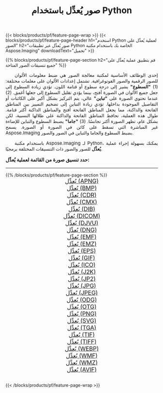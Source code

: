 ﻿---
title: صور يُعدِّل باستخدام Python 
weight: 3920
url: /ar/python-net/adjust/ 
lang: ar
langdirlevel: 2
locales: zh-hans,ja,it,ru,de,es,fr,nl,id,lt,pl,pt,vi,tr,ko,zh-hant,ar,hi,th,sv,cs,uk,he
description: تطبيق مكتبة Aspose.Imaging على الصور والصور الفوتوغرافية يُعدِّل باستخدام تطبيقات Python وواجهات برمجة تطبيقات الخادم الخاصة بك.
---

{{< blocks/products/pf/feature-page-wrap >}}
{{< blocks/products/pf/feature-page-header h1="استخدم Python لعملية يُعدِّل على الصور" h2="صور يُعدِّل عبر تطبيقات Python الخاصة بك باستخدام مكتبة Aspose.Imaging" downloadText="تحميل" >}}


{{% blocks/products/pf/feature-page-section  h2="قم بتطبيق عملية يُعدِّل على جميع تنسيقات الصور المتاحة" %}}
<p align="justify" style="text-indent:2em;font-size:15px;">
إحدى الوظائف الأساسية لمكتبة معالجة الصور هي ضبط معلومات الألوان للصور الرقمية والصور الفوتوغرافية. تشتمل إعدادات الألوان على معلمات مختلفة: (1) <b>"السطوع"</b> يشير إلى درجة سطوع أو قتامة اللون. تؤدي زيادة السطوع إلى جعل جميع الألوان في الصورة أفتح، بينما يؤدي تقليل السطوع إلى جعلها أغمق. (2) عندما تحتوي الصورة على <b>"تباين"</b> عالي، يتم التركيز بشكل أكبر على الكائنات أو التفاصيل الموجودة بداخلها. تؤدي زيادة التباين إلى تضخيم التمييز بين المناطق الفاتحة والداكنة، مما يجعل المناطق الفاتحة أفتح والمناطق الداكنة أكثر قتامة. طوال هذه العملية، تحافظ المناطق الفاتحة والداكنة على ظلالها النسبية، لكن بشكل عام، تظهر الصورة أكثر تجانسًا. (3) <b>"جاما"</b> يضبط السطوع والتباين للإضاءة غير المباشرة التي تسقط على كائن في الصورة أو الصورة. يسمح Aspose.Imaging بضبط السطوع والجاما والتباين في الصور والصور.
</p>
<p align="justify" style="text-indent:2em;font-size:15px;">
باستخدام مكتبة Aspose.Imaging لـ Python، يمكنك بسهولة إجراء عملية <b>يُعدِّل</b> للصور والصور ذات التنسيقات المختلفة برمجيًا.
</p>
<h3 style="margin-top:16px;">
حدد تنسيق صورة من القائمة لعملية يُعدِّل:
</h3>
<hr/>
{{% /blocks/products/pf/feature-page-section %}}
<div class="container-fluid productfamilypage bg-gray">
    <div class="convertypes bg-gray agp-content section">
        <div class="container">
		<div class="row other-converters" style="gap: 10px;font-size: 19px;text-align:center;">
		    <div class='col-md-3 other-converter remove-lp remove-rp'><a href="/imaging/ar/python-net/adjust/apng/" style="padding:15px;">يُعدِّل (APNG)</a></div><div class='col-md-3 other-converter remove-lp remove-rp'><a href="/imaging/ar/python-net/adjust/bmp/" style="padding:15px;">يُعدِّل (BMP)</a></div><div class='col-md-3 other-converter remove-lp remove-rp'><a href="/imaging/ar/python-net/adjust/cdr/" style="padding:15px;">يُعدِّل (CDR)</a></div><div class='col-md-3 other-converter remove-lp remove-rp'><a href="/imaging/ar/python-net/adjust/cmx/" style="padding:15px;">يُعدِّل (CMX)</a></div><div class='col-md-3 other-converter remove-lp remove-rp'><a href="/imaging/ar/python-net/adjust/dib/" style="padding:15px;">يُعدِّل (DIB)</a></div><div class='col-md-3 other-converter remove-lp remove-rp'><a href="/imaging/ar/python-net/adjust/dicom/" style="padding:15px;">يُعدِّل (DICOM)</a></div><div class='col-md-3 other-converter remove-lp remove-rp'><a href="/imaging/ar/python-net/adjust/djvu/" style="padding:15px;">يُعدِّل (DJVU)</a></div><div class='col-md-3 other-converter remove-lp remove-rp'><a href="/imaging/ar/python-net/adjust/dng/" style="padding:15px;">يُعدِّل (DNG)</a></div><div class='col-md-3 other-converter remove-lp remove-rp'><a href="/imaging/ar/python-net/adjust/emf/" style="padding:15px;">يُعدِّل (EMF)</a></div><div class='col-md-3 other-converter remove-lp remove-rp'><a href="/imaging/ar/python-net/adjust/emz/" style="padding:15px;">يُعدِّل (EMZ)</a></div><div class='col-md-3 other-converter remove-lp remove-rp'><a href="/imaging/ar/python-net/adjust/eps/" style="padding:15px;">يُعدِّل (EPS)</a></div><div class='col-md-3 other-converter remove-lp remove-rp'><a href="/imaging/ar/python-net/adjust/gif/" style="padding:15px;">يُعدِّل (GIF)</a></div><div class='col-md-3 other-converter remove-lp remove-rp'><a href="/imaging/ar/python-net/adjust/ico/" style="padding:15px;">يُعدِّل (ICO)</a></div><div class='col-md-3 other-converter remove-lp remove-rp'><a href="/imaging/ar/python-net/adjust/j2k/" style="padding:15px;">يُعدِّل (J2K)</a></div><div class='col-md-3 other-converter remove-lp remove-rp'><a href="/imaging/ar/python-net/adjust/jp2/" style="padding:15px;">يُعدِّل (JP2)</a></div><div class='col-md-3 other-converter remove-lp remove-rp'><a href="/imaging/ar/python-net/adjust/jpg/" style="padding:15px;">يُعدِّل (JPG)</a></div><div class='col-md-3 other-converter remove-lp remove-rp'><a href="/imaging/ar/python-net/adjust/jpeg/" style="padding:15px;">يُعدِّل (JPEG)</a></div><div class='col-md-3 other-converter remove-lp remove-rp'><a href="/imaging/ar/python-net/adjust/odg/" style="padding:15px;">يُعدِّل (ODG)</a></div><div class='col-md-3 other-converter remove-lp remove-rp'><a href="/imaging/ar/python-net/adjust/otg/" style="padding:15px;">يُعدِّل (OTG)</a></div><div class='col-md-3 other-converter remove-lp remove-rp'><a href="/imaging/ar/python-net/adjust/png/" style="padding:15px;">يُعدِّل (PNG)</a></div><div class='col-md-3 other-converter remove-lp remove-rp'><a href="/imaging/ar/python-net/adjust/svg/" style="padding:15px;">يُعدِّل (SVG)</a></div><div class='col-md-3 other-converter remove-lp remove-rp'><a href="/imaging/ar/python-net/adjust/tga/" style="padding:15px;">يُعدِّل (TGA)</a></div><div class='col-md-3 other-converter remove-lp remove-rp'><a href="/imaging/ar/python-net/adjust/tif/" style="padding:15px;">يُعدِّل (TIF)</a></div><div class='col-md-3 other-converter remove-lp remove-rp'><a href="/imaging/ar/python-net/adjust/tiff/" style="padding:15px;">يُعدِّل (TIFF)</a></div><div class='col-md-3 other-converter remove-lp remove-rp'><a href="/imaging/ar/python-net/adjust/webp/" style="padding:15px;">يُعدِّل (WEBP)</a></div><div class='col-md-3 other-converter remove-lp remove-rp'><a href="/imaging/ar/python-net/adjust/wmf/" style="padding:15px;">يُعدِّل (WMF)</a></div><div class='col-md-3 other-converter remove-lp remove-rp'><a href="/imaging/ar/python-net/adjust/wmz/" style="padding:15px;">يُعدِّل (WMZ)</a></div><div class='col-md-3 other-converter remove-lp remove-rp'><a href="/imaging/ar/python-net/adjust/avif/" style="padding:15px;">يُعدِّل (AVIF)</a></div>
                </div>
        </div>
    </div>
</div>
<br/>

{{< /blocks/products/pf/feature-page-wrap >}}
